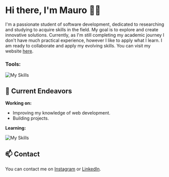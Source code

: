 # Hi there, I'm Mauro 👋🏻

I'm a passionate student of software development, dedicated to researching and studying to acquire skills in the field. My goal is to explore and create innovative solutions. Currently, as I'm still completing my academic journey I don't have much practical experience, however I like to apply what I learn. I am ready to collaborate and apply my evolving skills. You can visit my website [here](https://mauromontane.vercel.app/).

### Tools:
![My Skills](https://skillicons.dev/icons?i=github,git,vscode,html,css,codepen,vercel,py)

## 🔭 Current Endeavors
**Working on:**
- Improving my knowledge of web development.
- Building projects.

**Learning:**

![My Skills](https://skillicons.dev/icons?i=swift,tailwind,js,react)

## 📫 Contact

You can contact me on [Instagram](https://www.instagram.com/mauromontane/) or [LinkedIn](https://www.linkedin.com/in/mauro-montane).
